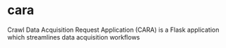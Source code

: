 # cara
Crawl Data Acquisition Request Application (CARA) is a Flask application which streamlines data acquisition workflows
